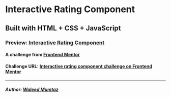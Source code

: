 # Interactive Rating Component

## Built with HTML + CSS + JavaScript

### Preview: [Interactive Rating Component](https://interactive-rating-component-chi.vercel.app/)

#### A challenge from [Frontend Mentor](https://www.frontendmentor.io)

#### Challenge URL: [Interactive rating component challenge on Frontend Mentor](https://www.frontendmentor.io/challenges/interactive-rating-component-koxpeBUmI)

---

##### Author: [Waleed Mumtaz](https://twitter.com/WaleedMumtaaz)
